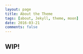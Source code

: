 ```yaml
---
layout: page
title: About the Theme
tags: [about, Jekyll, theme, moon]
date: 2016-03-21
comments: false
---
```


## WIP!